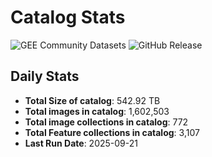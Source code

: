 # Catalog Stats

![GEE Community Datasets](https://img.shields.io/endpoint?url=https://gist.githubusercontent.com/samapriya/34bc0c1280d475d3a69e3b60a706226e/raw/community.json)
![GitHub Release](https://img.shields.io/github/v/release/samapriya/awesome-gee-community-datasets)

## Daily Stats

<!-- START_MARKER -->
* **Total Size of catalog**: 542.92 TB
* **Total images in catalog**: 1,602,503
* **Total image collections in catalog**: 772
* **Total Feature collections in catalog**: 3,107
* **Last Run Date**: 2025-09-21
<!-- END_MARKER -->
